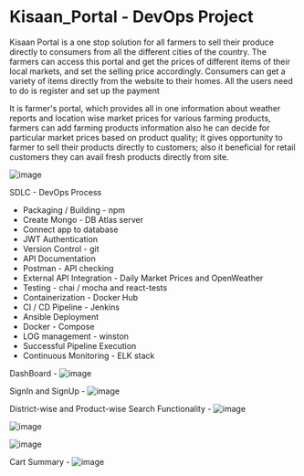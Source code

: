 # Kisaan_Portal  -  DevOps Project

Kisaan Portal is a one stop solution for all farmers to sell their produce directly to consumers from all the different cities of the country. The farmers can access this portal and get the prices of different items of their local markets, and set the selling price accordingly.
Consumers can get a variety of items directly from the website to their homes. All the users need to do is register and set up the payment
</br>

It is farmer's portal, which provides all in one information about weather reports and location wise market prices for various farming products, farmers can add farming products information also he can decide for particular market prices based on product quality; it gives opportunity to farmer to sell their products directly to customers; also it beneficial for retail customers they can avail fresh products directly from site.

![image](https://user-images.githubusercontent.com/32728058/175774412-7b0f29d4-3ddf-4571-a8ba-b419bc51da24.png)

SDLC - DevOps  Process
- Packaging / Building - npm 
- Create Mongo - DB Atlas server
- Connect app to database
- JWT Authentication
- Version Control - git 
- API Documentation
- Postman - API checking
- External API Integration  - Daily Market Prices and OpenWeather
- Testing - chai / mocha and react-tests 
- Containerization - Docker Hub
- CI / CD Pipeline - Jenkins 
- Ansible Deployment 
- Docker - Compose
- LOG management - winston
- Successful Pipeline Execution
- Continuous Monitoring - ELK stack


DashBoard - 
![image](https://user-images.githubusercontent.com/32728058/175774448-9635e240-3fa8-46f9-816f-7dc9ea21b8bf.png)

SignIn and SignUp - 
![image](https://user-images.githubusercontent.com/32728058/175774697-43cdd2f2-098e-4072-869b-b17e394324b0.png)

District-wise and Product-wise Search Functionality - 
![image](https://user-images.githubusercontent.com/32728058/175774793-9f089538-2dc6-4ae9-bd26-356996cb0197.png)

![image](https://user-images.githubusercontent.com/32728058/175774907-ea2b06e4-6969-4293-940f-b65f2e90aedd.png)

![image](https://user-images.githubusercontent.com/32728058/175774866-1c8fb3f9-6024-4e1a-a024-6fc40cbcb4ed.png)

Cart Summary - 
![image](https://user-images.githubusercontent.com/32728058/175774884-fc03baf9-e5c2-48f5-890f-3f123159760b.png)



